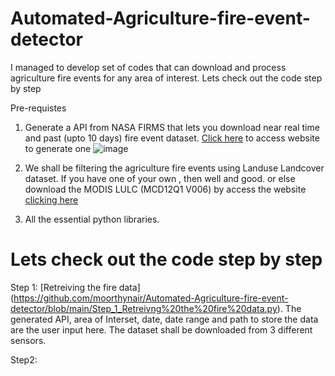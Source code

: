 # Automated-Agriculture-fire-event-detector
I managed to develop set of codes that can download and process agriculture fire events for any area of interest. Lets check out the code step by step

Pre-requistes
1. Generate a API from NASA FIRMS that lets you download near real time and past (upto 10 days) fire event dataset. [Click here](https://firms.modaps.eosdis.nasa.gov/api/area/) to access website to generate one
![image](https://user-images.githubusercontent.com/83420459/201974345-2780ca02-5577-4e28-aea3-4e09582b02bb.png)

2. We shall be filtering the agriculture fire events using Landuse Landcover dataset. If you have one of your own , then well and good. or else download the MODIS LULC (MCD12Q1 V006) by access the website [clicking here](https://lpdaac.usgs.gov/products/mcd12q1v006/)
3. All the essential python libraries. 

# Lets check out the code step by step
Step 1: [Retreiving the fire data] (https://github.com/moorthynair/Automated-Agriculture-fire-event-detector/blob/main/Step_1_Retreivng%20the%20fire%20data.py). The generated API, area of Interset, date, date range and path to store the data are the user input here. The dataset shall be downloaded from 3 different sensors.

Step2: 
